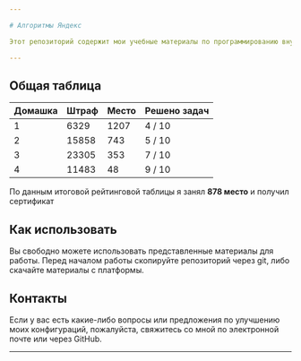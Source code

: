 ```yaml
---

# Алгоритмы Яндекс

Этот репозиторий содержит мои учебные материалы по программированию внутри куров "Яндекс Алгоритмы 7.0". На репозиторий я постоянно загружаю различные конспекты, коды, решения задач.

---
```


## Общая таблица

| Домашка | Штраф | Место | Решено задач |
|-------------|-------------|-------------|-------------|
| 1 | 6329  | 1207  | 4 / 10 |
| 2 | 15858  | 743  | 5 / 10 |
| 3 | 23305 | 353 | 7 / 10 |
| 4 | 11483 | 48 | 9 / 10 |

По данным итоговой рейтинговой таблицы я занял **878 место** и получил сертификат

## Как использовать

Вы свободно можете использовать представленные материалы для работы. Перед началом работы скопируйте репозиторий через git, либо скачайте материалы с платформы.

## Контакты

Если у вас есть какие-либо вопросы или предложения по улучшению моих конфигураций, пожалуйста, свяжитесь со мной по электронной почте или через GitHub.

---
